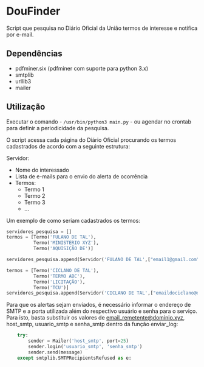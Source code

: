 # DouFinder

Script que pesquisa no Diário Oficial da União termos de interesse e notifica por e-mail.

## Dependências

- pdfminer.six (pdfminer com suporte para python 3.x)
- smtplib
- urllib3
- mailer

## Utilização

Executar o comando - `/usr/bin/python3 main.py` - ou agendar no crontab para definir
a periodicidade da pesquisa.

O script acessa cada página do Diário Oficial procurando os termos cadastrados de acordo com a seguinte estrutura: 

Servidor:
- Nome do interessado 
- Lista de e-mails para o envio do alerta de ocorrência
- Termos:
  * Termo 1
  * Termo 2
  * Termo 3
  * ...  

Um exemplo de como seriam cadastrados os termos:

```python 
servidores_pesquisa = []
termos = [Termo('FULANO DE TAL'),
          Termo('MINISTERIO XYZ'),
          Termo('AQUISIÇÃO DE')]

servidores_pesquisa.append(Servidor('FULANO DE TAL',["email1@gmail.com", "email2@email.com"],termos))

termos = [Termo('CICLANO DE TAL'),
          Termo('TERMO ABC'),
          Termo('LICITAÇÃO'),
          Termo('TCU')]
servidores_pesquisa.append(Servidor('CICLANO DE TAL',["emaildociclano@dominio.com.br"],termos))
```

Para que os alertas sejam enviados, é necessário informar o endereço de SMTP e a porta utilizada além do respectivo usuário e senha para o serviço. Para isto, basta substituir os valores de email_remetente@dominio.xyz, host_smtp, usuario_smtp e senha_smtp dentro da função enviar_log:

```python
    try:
        sender = Mailer('host_smtp', port=25)
        sender.login('usuario_smtp', 'senha_smtp')
        sender.send(message)
    except smtplib.SMTPRecipientsRefused as e:
```
